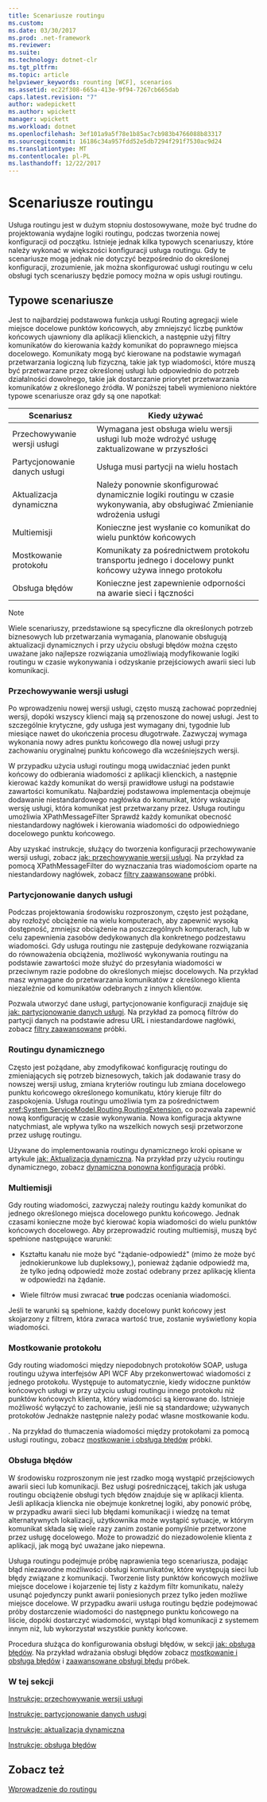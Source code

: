 ```yaml
---
title: Scenariusze routingu
ms.custom: 
ms.date: 03/30/2017
ms.prod: .net-framework
ms.reviewer: 
ms.suite: 
ms.technology: dotnet-clr
ms.tgt_pltfrm: 
ms.topic: article
helpviewer_keywords: rounting [WCF], scenarios
ms.assetid: ec22f308-665a-413e-9f94-7267cb665dab
caps.latest.revision: "7"
author: wadepickett
ms.author: wpickett
manager: wpickett
ms.workload: dotnet
ms.openlocfilehash: 3ef101a9a5f78e1b85ac7cb983b4766088b83317
ms.sourcegitcommit: 16186c34a957fdd52e5db7294f291f7530ac9d24
ms.translationtype: MT
ms.contentlocale: pl-PL
ms.lasthandoff: 12/22/2017
---
```

# <a name="routing-scenarios"></a>Scenariusze routingu
Usługa routingu jest w dużym stopniu dostosowywane, może być trudne do projektowania wydajne logiki routingu, podczas tworzenia nowej konfiguracji od początku.  Istnieje jednak kilka typowych scenariuszy, które należy wykonać w większości konfiguracji usługa routingu. Gdy te scenariusze mogą jednak nie dotyczyć bezpośrednio do określonej konfiguracji, zrozumienie, jak można skonfigurować usługi routingu w celu obsługi tych scenariuszy będzie pomocy można w opis usługi routingu.  
  
## <a name="common-scenarios"></a>Typowe scenariusze  
 Jest to najbardziej podstawowa funkcja usługi Routing agregacji wiele miejsce docelowe punktów końcowych, aby zmniejszyć liczbę punktów końcowych ujawniony dla aplikacji klienckich, a następnie użyj filtry komunikatów do kierowania każdy komunikat do poprawnego miejsca docelowego. Komunikaty mogą być kierowane na podstawie wymagań przetwarzania logiczną lub fizyczną, takie jak typ wiadomości, które muszą być przetwarzane przez określonej usługi lub odpowiednio do potrzeb działalności dowolnego, takie jak dostarczanie priorytet przetwarzania komunikatów z określonego źródła. W poniższej tabeli wymieniono niektóre typowe scenariusze oraz gdy są one napotkał:  
  
|Scenariusz|Kiedy używać|  
|--------------|--------------|  
|Przechowywanie wersji usługi|Wymagana jest obsługa wielu wersji usługi lub może wdrożyć usługę zaktualizowane w przyszłości|  
|Partycjonowanie danych usługi|Usługa musi partycji na wielu hostach|  
|Aktualizacja dynamiczna|Należy ponownie skonfigurować dynamicznie logiki routingu w czasie wykonywania, aby obsługiwać Zmienianie wdrożenia usługi|  
|Multiemisji|Konieczne jest wysłanie co komunikat do wielu punktów końcowych|  
|Mostkowanie protokołu|Komunikaty za pośrednictwem protokołu transportu jednego i docelowy punkt końcowy używa innego protokołu|  
|Obsługa błędów|Konieczne jest zapewnienie odporności na awarie sieci i łączności|  
  
> [!NOTE]
>  Wiele scenariuszy, przedstawione są specyficzne dla określonych potrzeb biznesowych lub przetwarzania wymagania, planowanie obsługują aktualizacji dynamicznych i przy użyciu obsługi błędów można często uważane jako najlepsze rozwiązania umożliwiają modyfikowanie logiki routingu w czasie wykonywania i odzyskanie przejściowych awarii sieci lub komunikacji.  
  
### <a name="service-versioning"></a>Przechowywanie wersji usługi  
 Po wprowadzeniu nowej wersji usługi, często muszą zachować poprzedniej wersji, dopóki wszyscy klienci mają są przenoszone do nowej usługi. Jest to szczególnie krytyczne, gdy usługa jest wymagany dni, tygodnie lub miesiące nawet do ukończenia procesu długotrwałe. Zazwyczaj wymaga wykonania nowy adres punktu końcowego dla nowej usługi przy zachowaniu oryginalnej punktu końcowego dla wcześniejszych wersji.  
  
 W przypadku użycia usługi routingu mogą uwidaczniać jeden punkt końcowy do odbierania wiadomości z aplikacji klienckich, a następnie kierować każdy komunikat do wersji prawidłowe usługi na podstawie zawartości komunikatu. Najbardziej podstawowa implementacja obejmuje dodawanie niestandardowego nagłówka do komunikat, który wskazuje wersję usługi, która komunikat jest przetwarzany przez. Usługa routingu umożliwia XPathMessageFilter Sprawdź każdy komunikat obecność niestandardowy nagłówek i kierowania wiadomości do odpowiedniego docelowego punktu końcowego.  
  
 Aby uzyskać instrukcje, służący do tworzenia konfiguracji przechowywanie wersji usługi, zobacz [jak: przechowywanie wersji usługi](../../../../docs/framework/wcf/feature-details/how-to-service-versioning.md). Na przykład za pomocą XPathMessageFilter do wyznaczania tras wiadomościom oparte na niestandardowy nagłówek, zobacz [filtry zaawansowane](../../../../docs/framework/wcf/samples/advanced-filters.md) próbki.  
  
### <a name="service-data-partitioning"></a>Partycjonowanie danych usługi  
 Podczas projektowania środowisku rozproszonym, często jest pożądane, aby rozłożyć obciążenie na wielu komputerach, aby zapewnić wysoką dostępność, zmniejsz obciążenie na poszczególnych komputerach, lub w celu zapewnienia zasobów dedykowanych dla konkretnego podzestawu wiadomości. Gdy usługa routingu nie zastępuje dedykowane rozwiązania do równoważenia obciążenia, możliwość wykonywania routingu na podstawie zawartości może służyć do przesyłania wiadomości w przeciwnym razie podobne do określonych miejsc docelowych. Na przykład masz wymagane do przetwarzania komunikatów z określonego klienta niezależnie od komunikatów odebranych z innych klientów.  
  
 Pozwala utworzyć dane usługi, partycjonowanie konfiguracji znajduje się [jak: partycjonowanie danych usługi](../../../../docs/framework/wcf/feature-details/how-to-service-data-partitioning.md). Na przykład za pomocą filtrów do partycji danych na podstawie adresu URL i niestandardowe nagłówki, zobacz [filtry zaawansowane](../../../../docs/framework/wcf/samples/advanced-filters.md) próbki.  
  
### <a name="dynamic-routing"></a>Routingu dynamicznego  
 Często jest pożądane, aby zmodyfikować konfigurację routingu do zmieniających się potrzeb biznesowych, takich jak dodawanie trasy do nowszej wersji usług, zmiana kryteriów routingu lub zmiana docelowego punktu końcowego określonego komunikatu, który kieruje filtr do zaspokojenia. Usługa routingu umożliwia tym za pośrednictwem <xref:System.ServiceModel.Routing.RoutingExtension>, co pozwala zapewnić nową konfigurację w czasie wykonywania. Nowa konfiguracja aktywne natychmiast, ale wpływa tylko na wszelkich nowych sesji przetworzone przez usługę routingu.  
  
 Używane do implementowania routingu dynamicznego kroki opisane w artykule [jak: Aktualizacja dynamiczna](../../../../docs/framework/wcf/feature-details/how-to-dynamic-update.md). Na przykład przy użyciu routingu dynamicznego, zobacz [dynamiczna ponowna konfiguracja](../../../../docs/framework/wcf/samples/dynamic-reconfiguration.md) próbki.  
  
### <a name="multicast"></a>Multiemisji  
 Gdy routing wiadomości, zazwyczaj należy routingu każdy komunikat do jednego określonego miejsca docelowego punktu końcowego.  Jednak czasami konieczne może być kierować kopia wiadomości do wielu punktów końcowych docelowego. Aby przeprowadzić routing multiemisji, muszą być spełnione następujące warunki:  
  
-   Kształtu kanału nie może być "żądanie-odpowiedź" (mimo że może być jednokierunkowe lub dupleksowy,), ponieważ żądanie odpowiedź ma, że tylko jedną odpowiedź może zostać odebrany przez aplikację klienta w odpowiedzi na żądanie.  
  
-   Wiele filtrów musi zwracać **true** podczas oceniania wiadomości.  
  
 Jeśli te warunki są spełnione, każdy docelowy punkt końcowy jest skojarzony z filtrem, która zwraca wartość true, zostanie wyświetlony kopia wiadomości.  
  
### <a name="protocol-bridging"></a>Mostkowanie protokołu  
 Gdy routing wiadomości między niepodobnych protokołów SOAP, usługa routingu używa interfejsów API WCF Aby przekonwertować wiadomości z jednego protokołu. Występuje to automatycznie, kiedy widoczne punktów końcowych usługi w przy użyciu usługi routingu innego protokołu niż punktów końcowych klienta, który wiadomości są kierowane do. Istnieje możliwość wyłączyć to zachowanie, jeśli nie są standardowe; używanych protokołów Jednakże następnie należy podać własne mostkowanie kodu.  
  
 . Na przykład do tłumaczenia wiadomości między protokołami za pomocą usługi routingu, zobacz [mostkowanie i obsługa błędów](../../../../docs/framework/wcf/samples/bridging-and-error-handling.md) próbki.  
  
### <a name="error-handling"></a>Obsługa błędów  
 W środowisku rozproszonym nie jest rzadko mogą wystąpić przejściowych awarii sieci lub komunikacji. Bez usługi pośredniczącej, takich jak usługa routingu obciążenie obsługi tych błędów znajduje się w aplikacji klienta. Jeśli aplikacja kliencka nie obejmuje konkretnej logiki, aby ponowić próbę, w przypadku awarii sieci lub błędami komunikacji i wiedzę na temat alternatywnych lokalizacji, użytkownika może wystąpić sytuacje, w którym komunikat składa się wiele razy zanim zostanie pomyślnie przetworzone przez usługę docelowego. Może to prowadzić do niezadowolenie klienta z aplikacji, jak mogą być uważane jako niepewna.  
  
 Usługa routingu podejmuje próbę naprawienia tego scenariusza, podając błąd niezawodne możliwości obsługi komunikatów, które występują sieci lub błędy związane z komunikacji. Tworzenie listy punktów końcowych możliwe miejsce docelowe i kojarzenie tej listy z każdym filtr komunikatu, należy usunąć pojedynczy punkt awarii poniesionych przez tylko jeden możliwe miejsce docelowe. W przypadku awarii usługa routingu będzie podejmować próby dostarczenie wiadomości do następnego punktu końcowego na liście, dopóki dostarczyć wiadomości, wystąpi błąd komunikacji z systemem innym niż, lub wykorzystał wszystkie punkty końcowe.  
  
 Procedura służąca do konfigurowania obsługi błędów, w sekcji [jak: obsługa błędów](../../../../docs/framework/wcf/feature-details/how-to-error-handling.md). Na przykład wdrażania obsługi błędów zobacz [mostkowanie i obsługa błędów](../../../../docs/framework/wcf/samples/bridging-and-error-handling.md) i [zaawansowane obsługi błędu](../../../../docs/framework/wcf/samples/advanced-error-handling.md) próbek.  
  
### <a name="in-this-section"></a>W tej sekcji  
 [Instrukcje: przechowywanie wersji usługi](../../../../docs/framework/wcf/feature-details/how-to-service-versioning.md)  
  
 [Instrukcje: partycjonowanie danych usługi](../../../../docs/framework/wcf/feature-details/how-to-service-data-partitioning.md)  
  
 [Instrukcje: aktualizacja dynamiczna](../../../../docs/framework/wcf/feature-details/how-to-dynamic-update.md)  
  
 [Instrukcje: obsługa błędów](../../../../docs/framework/wcf/feature-details/how-to-error-handling.md)  
  
## <a name="see-also"></a>Zobacz też  
 [Wprowadzenie do routingu](../../../../docs/framework/wcf/feature-details/routing-introduction.md)
